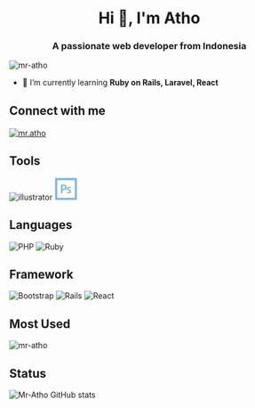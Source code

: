 <h1 align="center">Hi 👋, I'm Atho</h1>
<h3 align="center">A passionate web developer from Indonesia</h3>

<p align="left"> <img src="https://komarev.com/ghpvc/?username=mr-atho&label=Profile%20views&color=0e75b6&style=flat" alt="mr-atho" /> </p>

- 🌱 I’m currently learning **Ruby on Rails, Laravel, React**

## Connect with me
<p align="left">
<a href="https://instagram.com/mr.atho" target="blank"><img align="center" src="https://raw.githubusercontent.com/rahuldkjain/github-profile-readme-generator/master/src/images/icons/Social/instagram.svg" alt="mr.atho" height="30" width="40" /></a>
</p>

## Tools
<p align="left">   
  <img src="https://www.vectorlogo.zone/logos/adobe_illustrator/adobe_illustrator-icon.svg" alt="illustrator" width="40" height="40"/>
  <img src="https://raw.githubusercontent.com/devicons/devicon/master/icons/photoshop/photoshop-line.svg" alt="photoshop" width="40" height="40"/> 
</p>

## Languages
<p align="left>
   <img src="https://camo.githubusercontent.com/d63d473e728e20a286d22bb2226a7bf45a2b9ac6c72c59c0e61e9730bfe4168c/68747470733a2f2f696d672e736869656c64732e696f2f62616467652f48544d4c352d4533344632363f7374796c653d666f722d7468652d6261646765266c6f676f3d68746d6c35266c6f676f436f6c6f723d7768697465" alt="HTML5" data-canonical-src="https://img.shields.io/badge/HTML5-E34F26?style=for-the-badge&amp;logo=html5&amp;logoColor=white" style="max-width: 100%;">
   <img src="https://camo.githubusercontent.com/af9263e036329695601be9110fee8e0cf31139455aaeda5725887ba8377249d1/68747470733a2f2f696d672e736869656c64732e696f2f62616467652f7068702d2532333737374242343f6c6f676f3d706870267374796c653d666f722d7468652d6261646765266c6f676f436f6c6f723d7768697465" alt="PHP" data-canonical-src="https://img.shields.io/badge/php-%23777BB4?logo=php&amp;style=for-the-badge&amp;logoColor=white" style="max-width: 100%;">
   <img src="https://camo.githubusercontent.com/5b61735c54b91b851198d6de978a3ff3f3f9b5c2428bd5ed7f28ced1c93a181c/68747470733a2f2f696d672e736869656c64732e696f2f62616467652f727562792d2532334343333432442e7376673f7374796c653d666f722d7468652d6261646765266c6f676f3d72756279266c6f676f436f6c6f723d7768697465" alt="Ruby" data-canonical-src="https://img.shields.io/badge/ruby-%23CC342D.svg?style=for-the-badge&amp;logo=ruby&amp;logoColor=white" style="max-width: 100%;">
</p>

## Framework
<p align="left>
  <img src="https://raw.githubusercontent.com/devicons/devicon/master/icons/laravel/laravel-plain-wordmark.svg" alt="Laravel" width="40" height="40"/>
  <img src="https://camo.githubusercontent.com/b13ed67c809178963ce9d538175b02649800772be1ce0cb02da5879e5614e236/68747470733a2f2f696d672e736869656c64732e696f2f62616467652f426f6f7473747261702d3536334437433f7374796c653d666f722d7468652d6261646765266c6f676f3d626f6f747374726170266c6f676f436f6c6f723d7768697465" alt="Bootstrap" data-canonical-src="https://img.shields.io/badge/Bootstrap-563D7C?style=for-the-badge&amp;logo=bootstrap&amp;logoColor=white" style="max-width: 100%;">
  <img src="https://camo.githubusercontent.com/2f7aa65a22dedd331620c426fd36d88c01600b2c8ed750c41cc72b4d86364937/68747470733a2f2f696d672e736869656c64732e696f2f62616467652f7261696c732d2532334343303030302e7376673f7374796c653d666f722d7468652d6261646765266c6f676f3d727562792d6f6e2d7261696c73266c6f676f436f6c6f723d7768697465" alt="Rails" data-canonical-src="https://img.shields.io/badge/rails-%23CC0000.svg?style=for-the-badge&amp;logo=ruby-on-rails&amp;logoColor=white" style="max-width: 100%;">
  <img src="https://camo.githubusercontent.com/268ac512e333b69600eb9773a8f80b7a251f4d6149642a50a551d4798183d621/68747470733a2f2f696d672e736869656c64732e696f2f62616467652f52656163742d3230323332413f7374796c653d666f722d7468652d6261646765266c6f676f3d7265616374266c6f676f436f6c6f723d363144414642" alt="React" data-canonical-src="https://img.shields.io/badge/React-20232A?style=for-the-badge&amp;logo=react&amp;logoColor=61DAFB" style="max-width: 100%;">
</p>

## Most Used
<p dir="auto"><img src="https://camo.githubusercontent.com/d0b8273b2a83b73fc79a9832d2befe894ad5af0654cf8f2ba425a35f7c8185fc/68747470733a2f2f6769746875622d726561646d652d73746174732e76657263656c2e6170702f6170692f746f702d6c616e67733f757365726e616d653d73616b74696275616e612673686f775f69636f6e733d74727565266c6f63616c653d656e266c61796f75743d636f6d70616374267468656d653d6e696768746f776c" alt="mr-atho" data-canonical-src="https://github-readme-stats.vercel.app/api/top-langs?username=mr-atho&amp;show_icons=true&amp;locale=en&amp;layout=compact&amp;theme=nightowl" style="max-width: 100%;"></p>

## Status
![Mr-Atho GitHub stats](https://github-readme-stats.vercel.app/api?username=mr-atho)

